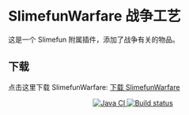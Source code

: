 # SlimefunWarfare 战争工艺

这是一个 Slimefun 附属插件，添加了战争有关的物品。

## 下载

点击这里下载 SlimefunWarfare: [下载 SlimefunWarfare](https://builds.guizhanss.net/ybw0014/SlimefunWarfare-CN/master)

<p align="center">
  <a href="https://github.com/ybw0014/SlimefunWarfare-CN/actions/workflows/maven.yml">
    <img src="https://github.com/ybw0014/SlimefunWarfare-CN/actions/workflows/maven.yml/badge.svg" alt="Java CI"/>
  </a>
  <a href="https://builds.guizhanss.net/ybw0014/SlimefunWarfare-CN/master">
    <img src="https://builds.guizhanss.net/f/ybw0014/SlimefunWarfare-CN/master/badge.svg" alt="Build status"/>
  </a>
</p>